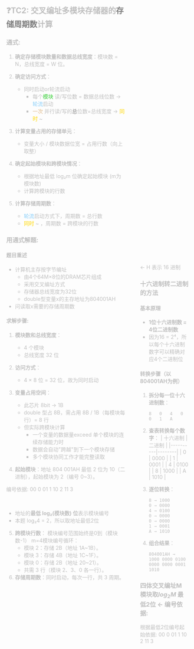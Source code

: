  <span style="color: silver;">

<div style="float: left; width: 64%; padding: 1%;">




##  <span style="color: silver;">❓TC2: 交叉编址多模块存储器的<span style="color: gray;">存储周期数</span>计算

###  <span style="color: silver;">通式:
1. **确定存储模块数量和数据总线宽度**：模块数 = N，总线宽度 = W 位。
2. **确定访问方式**：
   - 同时启动or轮流启动
     - 每个<span style="color: LimeGreen;">模块</span> 读/写位数 = 数据总线位数 → <span style="color: LightSkyBlue;">轮流</span>启动
     - <span style="color: BurlyWood;">一次</span> 并行读/写的<span style="color: gray;">总</span>位数=总线宽度 →  <span style="color: Gold;">同时</span> ~

3. **计算变量占用的存储单元**：
   - 变量大小 / 模块数据位宽 = 占用行数（向上取整）
4. **确定起始模块和跨模块情况**：
   - 根据地址最低 log₂m 位确定起始模块 (m为模块数)
   - 计算跨模块的行数
5. **计算存储周期数**：
   - <span style="color: LightSkyBlue;">轮流</span>启动方式下，周期数 = 总行数
   -  <span style="color: Gold;">同时</span> ~ ，周期数 = 跨模块的行数

###  <span style="color: silver;">用通式解题:
####  <span style="color: silver;">题目重述
- 计算机主存按字节编址
  - 由4个64M×8位的DRAM芯片组成
  - 采用交叉编址方式
  - 存储器总线宽度为32位
  - double型变量x的主存地址为804001AH
- 问读取x需要的存储周期数
####  <span style="color: silver;">求解步骤:
1. **模块数和总线宽度**：
   - 4 个模块
   - 总线宽度 32 位
2. **访问方式**：
   -  4 × 8 位 = 32 位，故为同时启动
3. **变量占用空间**：
   - 此芯片 8bit → 1B
   - double 型占 8B，需占用 8B / 1B（每模块每行）= 8 行
   - 但实际跨模块计算
     - 一个变量的数据量exceed 单个模块的连续存储能力时
     - 数据会自动"跨越"到下一个模块存储
     - 多个模块协同工作才能完整读取
  
4. **起始模块**：地址 804 001AH 最低 2 位为 10（二进制），起始模块为 2（编号 0~3）。

编号依据:
00 0
01 1
10 2
11 3

   <br>

   - 地址的**最低 log₂(模块数) 位**表示模块编号
   - 本题 log₂4 = 2，所以取地址最低2位
  
5. **跨模块行数**：
   模块编号范围始终是0到（模块数-1）
   m=4模块编号循环：
   - 模块 2：存储 2B（地址 1A~1B）。
   - 模块 3：存储 4B（地址 1C~1F）。
   - 模块 0：存储 2B（地址 20~21）。
   - 共需 3 行（模块 2、3、0 各一行）。
6. **存储周期数**：同时启动，每次一行，共 3 周期。



</div>
<div style="float: right; width: 26%; padding: 1%;">




<br>
<br>
<br>
<br>
<br>
<br>
<br>
<br>
<br>
<br>
<br>
<br>
<br>
<br>
<br>
<br>
<br>
<br>
<br>
<br>
<br>
<br>
<br>
<br>
<br>
<br>
<br>
<br>
<br>
<br>
<br>
<br>
<br>
<br>
<br>
<br>
<br>
<br>
<br>
<br>
<br>
<br>



<br>
← H 表示 16 进制

###  <span style="color: silver;">十六进制转二进制的方法

####  <span style="color: silver;">基本原理

- **1位十六进制数 = 4位二进制数**
- 因为16 = 2⁴，所以每个十六进制数字可以精确对应4个二进制位

####  <span style="color: silver;">转换步骤（以804001AH为例）

1. **拆分每一位十六进制数**：
   ```
   8   0   4   0   0   1   A
   ```

2. **查表转换每个数字**：
   | 十六进制 | 二进制 |
   |----------|--------|
   | 0        | 0000   |
   | 1        | 0001   |
   | 4        | 0100   |
   | 8        | 1000   |
   | A        | 1010   |

3. **逐位转换**：
   ```
   8 → 1000
   0 → 0000
   4 → 0100
   0 → 0000
   0 → 0000
   1 → 0001
   A → 1010
   ```

4. **组合结果**：
   ```
   804001AH → 1000 0000 0100 0000 0000 0001 1010
   ```

###  <span style="color: silver;">四体交叉编址M 模块取$log_{2}M$ 最低2位 ← 编号依据:

根据最低2位编号起始依据:
00 0
01 1
10 2
11 3


</div>
<div style="clear: both;"></div>